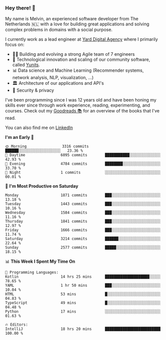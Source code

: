 ### Hey there! 👋

My name is Melvin, an experienced software developer from The Netherlands 🇳🇱 with a love for building great applications and solving complex problems in domains with a social purpose. 

I currently work as a lead engineer at [Yard Digital Agency](https://github.com/yardinternet) where I primarily focus on:

* 👏🏼 Building and evolving a strong Agile team of 7 engineers
* 🚀 Technological innovation and scaling of our community software, called [Yunits](https://www.yunits.com/).
* 📊 Data science and Machine Learning (Recommender systems, network analysis, NLP, visualization, ...)
* 🏛 Architecture of our applications and API's
* 🔐 Security & privacy

I've been programming since I was 12 years old and have been honing my skills ever since through work experience, reading, experimenting, and courses.
Check out my [Goodreads 📚](https://goodreads.com/melvinkoopmans) for an overview of the books that I've read. 

You can also find me on [LinkedIn](https://www.linkedin.com/in/melvinkoopmans)

<!--START_SECTION:waka-->
**I'm an Early 🐤** 

```text
🌞 Morning                3316 commits        ██████░░░░░░░░░░░░░░░░░░░   23.36 % 
🌆 Daytime                6095 commits        ███████████░░░░░░░░░░░░░░   42.93 % 
🌃 Evening                4784 commits        ████████░░░░░░░░░░░░░░░░░   33.70 % 
🌙 Night                  1 commits           ░░░░░░░░░░░░░░░░░░░░░░░░░   00.01 % 
```
📅 **I'm Most Productive on Saturday** 

```text
Monday                   1871 commits        ███░░░░░░░░░░░░░░░░░░░░░░   13.18 % 
Tuesday                  1443 commits        ███░░░░░░░░░░░░░░░░░░░░░░   10.16 % 
Wednesday                1584 commits        ███░░░░░░░░░░░░░░░░░░░░░░   11.16 % 
Thursday                 1841 commits        ███░░░░░░░░░░░░░░░░░░░░░░   12.97 % 
Friday                   1666 commits        ███░░░░░░░░░░░░░░░░░░░░░░   11.74 % 
Saturday                 3214 commits        ██████░░░░░░░░░░░░░░░░░░░   22.64 % 
Sunday                   2577 commits        █████░░░░░░░░░░░░░░░░░░░░   18.15 % 
```


📊 **This Week I Spent My Time On** 

```text
💬 Programming Languages: 
Kotlin                   14 hrs 25 mins      ████████████████████░░░░░   78.65 % 
YAML                     1 hr 50 mins        ███░░░░░░░░░░░░░░░░░░░░░░   10.04 % 
HTML                     53 mins             █░░░░░░░░░░░░░░░░░░░░░░░░   04.83 % 
TypeScript               49 mins             █░░░░░░░░░░░░░░░░░░░░░░░░   04.48 % 
Python                   17 mins             ░░░░░░░░░░░░░░░░░░░░░░░░░   01.63 % 

🔥 Editors: 
IntelliJ                 18 hrs 20 mins      █████████████████████████   100.00 % 
```


<!--END_SECTION:waka-->
